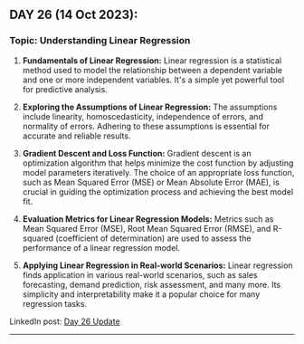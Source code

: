 
## **DAY 26 (14 Oct 2023):**
### Topic: Understanding Linear Regression

1. **Fundamentals of Linear Regression:** Linear regression is a statistical method used to model the relationship between a dependent variable and one or more independent variables. It's a simple yet powerful tool for predictive analysis.

2. **Exploring the Assumptions of Linear Regression:** The assumptions include linearity, homoscedasticity, independence of errors, and normality of errors. Adhering to these assumptions is essential for accurate and reliable results.

3. **Gradient Descent and Loss Function:** Gradient descent is an optimization algorithm that helps minimize the cost function by adjusting model parameters iteratively. The choice of an appropriate loss function, such as Mean Squared Error (MSE) or Mean Absolute Error (MAE), is crucial in guiding the optimization process and achieving the best model fit.

4. **Evaluation Metrics for Linear Regression Models:** Metrics such as Mean Squared Error (MSE), Root Mean Squared Error (RMSE), and R-squared (coefficient of determination) are used to assess the performance of a linear regression model.

5. **Applying Linear Regression in Real-world Scenarios:** Linear regression finds application in various real-world scenarios, such as sales forecasting, demand prediction, risk assessment, and many more. Its simplicity and interpretability make it a popular choice for many regression tasks.

LinkedIn post: [Day 26 Update](https://www.linkedin.com/feed/update/urn:li:activity:7119574330392420352?utm_source=share&utm_medium=member_desktop)

---